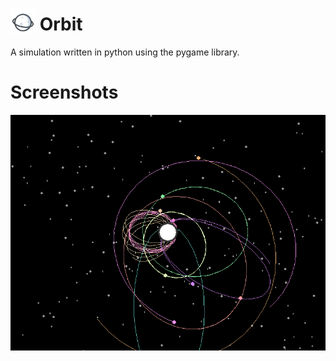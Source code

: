 # <img src="orbitIcon.png" alt="drawing" width="40" style="margin-bottom: -5px"/> Orbit
A simulation written in python using the pygame library.
# Screenshots
<img src="example.png" alt="drawing"/>